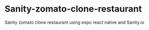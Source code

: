 # Sanity-zomato-clone-restaurant
Sanity zomato clone restaurant using expo react native and Sanity.io
